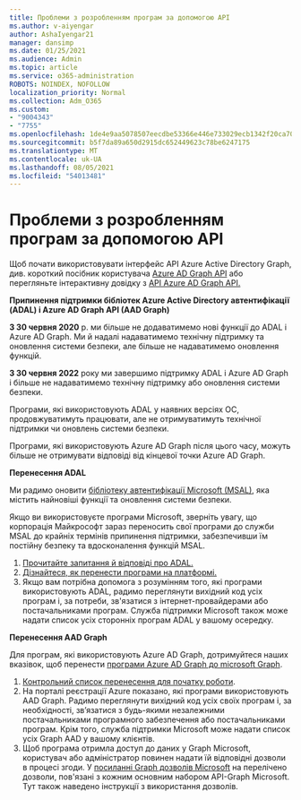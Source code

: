 ```yaml
---
title: Проблеми з розробленням програм за допомогою API
ms.author: v-aiyengar
author: AshaIyengar21
manager: dansimp
ms.date: 01/25/2021
ms.audience: Admin
ms.topic: article
ms.service: o365-administration
ROBOTS: NOINDEX, NOFOLLOW
localization_priority: Normal
ms.collection: Adm_O365
ms.custom:
- "9004343"
- "7755"
ms.openlocfilehash: 1de4e9aa5078507eecdbe53366e446e733029ecb1342f20ca701fa7f95a06fa9
ms.sourcegitcommit: b5f7da89a650d2915dc652449623c78be6247175
ms.translationtype: MT
ms.contentlocale: uk-UA
ms.lasthandoff: 08/05/2021
ms.locfileid: "54013481"
---
```

# <a name="issues-developing-applications-with-apis"></a>Проблеми з розробленням програм за допомогою API

Щоб почати використовувати інтерфейс API Azure Active Directory Graph, див. короткий посібник користувача [Azure AD Graph API](https://docs.microsoft.com/azure/active-directory/develop/microsoft-graph-intro) або перегляньте інтерактивну довідку з [API Azure AD Graph API.](https://docs.microsoft.com/previous-versions/azure/ad/graph/api/api-catalog)

**Припинення підтримки бібліотек Azure Active Directory автентифікації (ADAL) і Azure AD Graph API (AAD Graph)**

**З 30 червня 2020** р. ми більше не додаватимемо нові функції до ADAL і Azure AD Graph. Ми й надалі надаватимемо технічну підтримку та оновлення системи безпеки, але більше не надаватимемо оновлення функцій.

**З 30 червня 2022** року ми завершимо підтримку ADAL і Azure AD Graph і більше не надаватимемо технічну підтримку або оновлення системи безпеки.

Програми, які використовують ADAL у наявних версіях ОС, продовжуватимуть працювати, але не отримуватимуть технічної підтримки чи оновлень системи безпеки.

Програми, які використовують Azure AD Graph після цього часу, можуть більше не отримувати відповіді від кінцевої точки Azure AD Graph.

**Перенесення ADAL**

Ми радимо оновити [бібліотеку автентифікації Microsoft (MSAL)](https://docs.microsoft.com/azure/active-directory/develop/v2-overview), яка містить найновіші функції та оновлення системи безпеки.

Якщо ви використовуєте програми Microsoft, зверніть увагу, що корпорація Майкрософт зараз переносить свої програми до служби MSAL до крайніх термінів припинення підтримки, забезпечивши їм постійну безпеку та вдосконалення функцій MSAL.

1. [Прочитайте запитання й відповіді про ADAL.](https://docs.microsoft.com/azure/active-directory/develop/msal-migration#frequently-asked-questions-faq)
1. [Дізнайтеся, як перенести програми на платформі.](https://docs.microsoft.com/azure/active-directory/develop/msal-migration#frequently-asked-questions-faq)
1. Якщо вам потрібна допомога з розумінням того, які програми використовують ADAL, радимо переглянути вихідний код усіх програм і, за потреби, зв'язатися з інтернет-провайдерами або постачальниками програм. Служба підтримки Microsoft також може надати список усіх сторонніх програм ADAL у вашому осередку.

**Перенесення AAD Graph**

Для програм, які використовують Azure AD Graph, дотримуйтеся наших вказівок, щоб перенести [програми Azure AD Graph до microsoft Graph](https://docs.microsoft.com/graph/migrate-azure-ad-graph-overview?view=graph-rest-1.0&preserve-view=true).

1. [Контрольний список перенесення для початку роботи](https://docs.microsoft.com/graph/migrate-azure-ad-graph-planning-checklist). 
1. На порталі реєстрації Azure показано, які програми використовують AAD Graph. Радимо переглянути вихідний код усіх своїх програм і, за необхідності, зв’язатися з будь-якими незалежними постачальниками програмного забезпечення або постачальниками програм. Крім того, служба підтримки Microsoft може надати список усіх Graph AAD у вашому клієнтів.
1. Щоб програма отримла доступ до даних у Graph Microsoft, користувач або адміністратор повинен надати їй відповідні дозволи в процесі згоди. У [посиланні Graph дозволів Microsoft](https://docs.microsoft.com/graph/permissions-reference?context=graph%2Fapi%2Fbeta&view=graph-rest-beta&preserve-view=true) на перелічено дозволи, пов'язані з кожним основним набором API-Graph Microsoft. Тут також наведено інструкції з використання дозволів.
